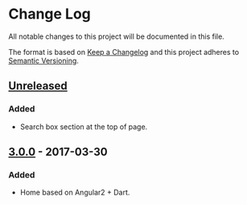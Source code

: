 # Change Log
All notable changes to this project will be documented in this file.

The format is based on [Keep a Changelog](http://keepachangelog.com/)
and this project adheres to [Semantic Versioning](http://semver.org/).

## [Unreleased]
### Added
- Search box section at the top of page.

## [3.0.0] - 2017-03-30
### Added
- Home based on Angular2 + Dart.

[Unreleased]: https://github.com/aragonopendata/Aragon-Open-Data-3/compare/v3.0.0...Sprint_032017
[3.0.0]: https://github.com/aragonopendata/Aragon-Open-Data-3/releases/tag/v3.0.0
